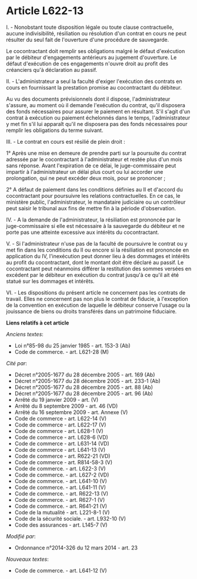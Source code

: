 # Article L622-13

I. - Nonobstant toute disposition légale ou toute clause contractuelle, aucune indivisibilité, résiliation ou résolution d'un
contrat en cours ne peut résulter du seul fait de l'ouverture d'une procédure de sauvegarde. 

Le cocontractant doit remplir ses obligations malgré le défaut d'exécution par le débiteur d'engagements antérieurs au
jugement d'ouverture. Le défaut d'exécution de ces engagements n'ouvre droit au profit des créanciers qu'à déclaration au
passif. 

II. - L'administrateur a seul la faculté d'exiger l'exécution des contrats en cours en fournissant la prestation promise au
cocontractant du débiteur. 

Au vu des documents prévisionnels dont il dispose, l'administrateur s'assure, au moment où il demande l'exécution du contrat,
qu'il disposera des fonds nécessaires pour assurer le paiement en résultant. S'il s'agit d'un contrat à exécution ou paiement
échelonnés dans le temps, l'administrateur y met fin s'il lui apparaît qu'il ne disposera pas des fonds nécessaires pour
remplir les obligations du terme suivant. 

III. - Le contrat en cours est résilié de plein droit : 

1° Après une mise en demeure de prendre parti sur la poursuite du contrat adressée par le cocontractant à l'administrateur et
restée plus d'un mois sans réponse. Avant l'expiration de ce délai, le juge-commissaire peut impartir à l'administrateur un
délai plus court ou lui accorder une prolongation, qui ne peut excéder deux mois, pour se prononcer ; 

2° A défaut de paiement dans les conditions définies au II et d'accord du cocontractant pour poursuivre les relations
contractuelles. En ce cas, le ministère public, l'administrateur, le mandataire judiciaire ou un contrôleur peut saisir le
tribunal aux fins de mettre fin à la période d'observation. 

IV. - A la demande de l'administrateur, la résiliation est prononcée par le juge-commissaire si elle est nécessaire à la
sauvegarde du débiteur et ne porte pas une atteinte excessive aux intérêts du cocontractant. 

V. - Si l'administrateur n'use pas de la faculté de poursuivre le contrat ou y met fin dans les conditions du II ou encore si
la résiliation est prononcée en application du IV, l'inexécution peut donner lieu à des dommages et intérêts au profit du
cocontractant, dont le montant doit être déclaré au passif. Le cocontractant peut néanmoins différer la restitution des
sommes versées en excédent par le débiteur en exécution du contrat jusqu'à ce qu'il ait été statué sur les dommages et
intérêts. 

VI. - Les dispositions du présent article ne concernent pas les contrats de travail. Elles ne concernent pas non plus le
contrat de fiducie, à l'exception de la convention en exécution de laquelle le débiteur conserve l'usage ou la jouissance de
biens ou droits transférés dans un patrimoine fiduciaire.

**Liens relatifs à cet article**

_Anciens textes_:

  - Loi n°85-98 du 25 janvier 1985 - art. 153-3 (Ab)
  - Code de commerce. - art. L621-28 (M)

_Cité par_:

  - Décret n°2005-1677 du 28 décembre 2005 - art. 169 (Ab)
  - Décret n°2005-1677 du 28 décembre 2005 - art. 233-1 (Ab)
  - Décret n°2005-1677 du 28 décembre 2005 - art. 88 (Ab)
  - Décret n°2005-1677 du 28 décembre 2005 - art. 96 (Ab)
  - Arrêté du 19 janvier 2009 - art. (V)
  - Arrêté du 8 septembre 2009 - art. 46 (VD)
  - Arrêté du 16 septembre 2009 - art. Annexe (V)
  - Code de commerce - art. L622-14 (V)
  - Code de commerce - art. L622-17 (V)
  - Code de commerce - art. L628-1 (V)
  - Code de commerce - art. L628-6 (VD)
  - Code de commerce - art. L631-14 (VD)
  - Code de commerce - art. L641-13 (V)
  - Code de commerce - art. R622-21 (VD)
  - Code de commerce - art. R814-58-3 (V)
  - Code de commerce. - art. L622-3 (V)
  - Code de commerce. - art. L627-2 (VD)
  - Code de commerce. - art. L641-10 (V)
  - Code de commerce. - art. L641-11 (V)
  - Code de commerce. - art. R622-13 (V)
  - Code de commerce. - art. R627-1 (V)
  - Code de commerce. - art. R641-21 (V)
  - Code de la mutualité - art. L221-8-1 (V)
  - Code de la sécurité sociale. - art. L932-10 (V)
  - Code des assurances - art. L145-7 (V)

_Modifié par_:

  - Ordonnance n°2014-326 du 12 mars 2014 - art. 23

_Nouveaux textes_:

  - Code de commerce. - art. L641-12 (V)
